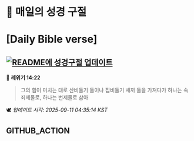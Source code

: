 # 🙏 매일의 성경 구절
# [Daily Bible verse]
## [![README에 성경구절 업데이트](https://github.com/DONGSUKA/first_test/actions/workflows/update-readme-bible.yml/badge.svg)](https://github.com/DONGSUKA/first_test/actions/workflows/update-readme-bible.yml)
<!-- START_BIBLE_VERSE -->
📖 **레위기 14:22**
> 그의 힘이 미치는 대로 산비둘기 둘이나 집비둘기 새끼 둘을 가져다가 하나는 속죄제물로, 하나는 번제물로 삼아

🕊️ _업데이트 시각: 2025-09-11 04:35:14 KST_
  <!-- END_BIBLE_VERSE -->
## GITHUB_ACTION
